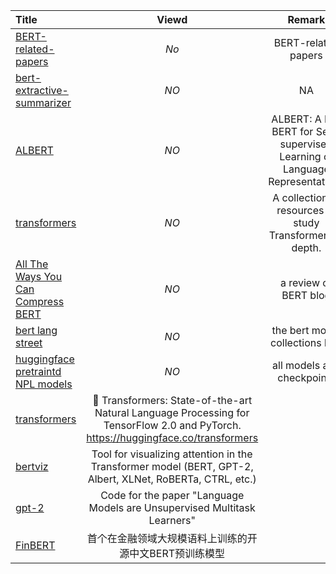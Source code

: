 | Title | Viewd | Remark |
| :---- | :----: | :----: |
| [BERT-related-papers](https://github.com/tomohideshibata/BERT-related-papers) | *No* | BERT-related papers  |
| [bert-extractive-summarizer](https://github.com/dmmiller612/bert-extractive-summarizer) | *NO* |  NA  |
| [ALBERT](https://github.com/google-research/ALBERT) | *NO* | ALBERT: A Lite BERT for Self-supervised Learning of Language Representations |
| [transformers](https://github.com/sannykim/transformers) | *NO* | A collection of resources to study Transformers in depth. |
| [All The Ways You Can Compress BERT](http://mitchgordon.me/machine/learning/2019/11/18/all-the-ways-to-compress-BERT.html) | *NO* | a review of BERT blog |
| [bert lang street](https://bertlang.unibocconi.it/) | *NO* |the bert model collections hub |
| [huggingface pretraintd NPL models](https://huggingface.co/models) | *NO* | all models and checkpoints |
|[transformers](https://github.com/huggingface/transformers)|🤗 Transformers: State-of-the-art Natural Language Processing for TensorFlow 2.0 and PyTorch. https://huggingface.co/transformers|
|[bertviz](https://github.com/jessevig/bertviz)|Tool for visualizing attention in the Transformer model (BERT, GPT-2, Albert, XLNet, RoBERTa, CTRL, etc.)|
|[gpt-2](https://github.com/openai/gpt-2)|Code for the paper "Language Models are Unsupervised Multitask Learners" |
|[FinBERT](https://github.com/valuesimplex/FinBERT)|首个在金融领域大规模语料上训练的开源中文BERT预训练模型|